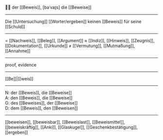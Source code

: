 🧑‍⚖️ der [[Beweis]], [bəˈvaɪ̯s]
die [[Beweise]]

---
Die [[Untersuchung]] [[Worter/ergeben]] keinen [[Beweis]] für seine [[Schuld]]


---
= [[Nachweis]], [[Beleg]], [[Argument]]
≈ [[Indiz]], [[Hinweis]], [[Zeugnis]], [[Dokumentation]], [[Urkunde]]
≠ [[Vermutung]], [[Mutmaßung]], [[Annahme]]

---
proof, evidence

---
[[Be]]|[[weis]]

---
N: der [[Beweis]], die [[Beweise]]  
A: den [[Beweis]], die [[Beweise]]  
G: des [[Beweises]], der [[Beweise]]  
D: dem [[Beweis]], den [[Beweisen]]  

---
[[beweisen]], [[beweisbar]], [[Beweislast]], [[Beweismittel]], [[beweiskräftig]], [[Anki]], [[Glaskugel]], [[Geschenkbestätigung]], [[ergeben]]